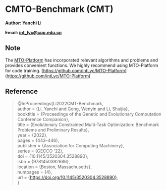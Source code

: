# CMTO-Benchmark (CMT)

**Author: Yanchi Li**

**Email: int_lyc@cug.edu.cn**


## Note

The [MTO-Platform](https://github.com/intLyc/MTO-Platform) has incorporated relevant algorithms and problems and provides convenient functions. We highly recommend using MTO-Platform for code training. [https://github.com/intLyc/MTO-Platform](https://github.com/intLyc/MTO-Platform)


## Reference

> @InProceedings{Li2022CMT-Benchmark,  
>     author    = {Li, Yanchi and Gong, Wenyin and Li, Shuijia},  
>     booktitle = {Proceedings of the Genetic and Evolutionary Computation Conference Companion},  
>     title     = {Evolutionary Constrained Multi-Task Optimization: Benchmark Problems and Preliminary Results},  
>     year      = {2022},  
>     pages     = {443–446},  
>     publisher = {Association for Computing Machinery},  
>     series    = {GECCO '22},  
>     doi       = {10.1145/3520304.3528890},  
>     isbn      = {9781450392686},  
>     location  = {Boston, Massachusetts},  
>     numpages  = {4},  
>     url       = {https://doi.org/10.1145/3520304.3528890},  
> }  
